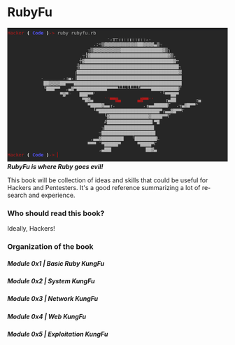 # RubyFu

![Wireshark](images/other/rubyfu.png)
***RubyFu is where Ruby goes evil!*** 


This book will be collection of ideas and skills that could be useful for Hackers and Pentesters. It's a good reference summarizing a lot of re-search and experience.



### Who should read this book?
Ideally, Hackers!

### Organization of the book
##### Module 0x1 | Basic Ruby KungFu
##### Module 0x2 | System KungFu
##### Module 0x3 | Network KungFu
##### Module 0x4 | Web KungFu
##### Module 0x5 | Exploitation KungFu


